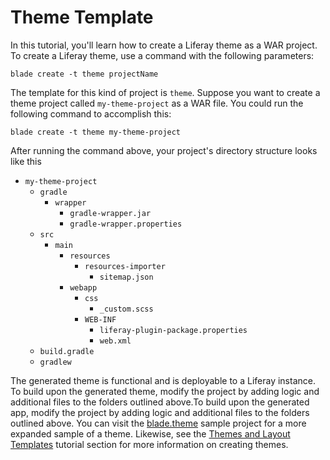 # Theme Template [](id=theme-template)

In this tutorial, you'll learn how to create a Liferay theme as a WAR project.
To create a Liferay theme, use a command with the following parameters: 

    blade create -t theme projectName

The template for this kind of project is `theme`. Suppose you want to create a
theme project called `my-theme-project` as a WAR file. You could run the
following command to accomplish this:

    blade create -t theme my-theme-project

After running the command above, your project's directory structure looks like
this

- `my-theme-project`
    - `gradle`
        - `wrapper`
            - `gradle-wrapper.jar`
            - `gradle-wrapper.properties`
    - `src`
        - `main`
            - `resources`
                - `resources-importer`
                    - `sitemap.json`
            - `webapp`
                - `css`
                    - `_custom.scss`
                - `WEB-INF`
                    - `liferay-plugin-package.properties`
                    - `web.xml`
    - `build.gradle`
    - `gradlew`

The generated theme is functional and is deployable to a Liferay instance. To
build upon the generated theme, modify the project by adding logic and
additional files to the folders outlined above.To
build upon the generated app, modify the project by adding logic and additional
files to the folders outlined above. You can visit the
[blade.theme](https://github.com/liferay/liferay-blade-samples/tree/master/liferay-gradle/blade.theme)
sample project for a more expanded sample of a theme. Likewise, see the
[Themes and Layout Templates](/develop/tutorials/-/knowledge_base/7-0/themes-and-layout-templates)
tutorial section for more information on creating themes.
